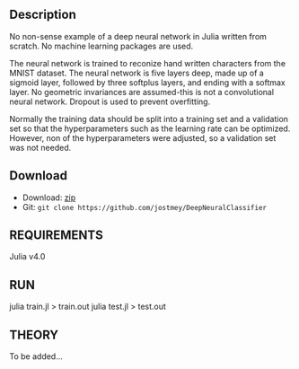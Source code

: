 ## Description

No non-sense example of a deep neural network in Julia written from scratch. No machine learning packages are used.

The neural network is trained to reconize hand written characters from the MNIST dataset. The neural network is five layers deep, made up of a sigmoid layer, followed by three softplus layers, and ending with a softmax layer. No geometric invariances are assumed-this is not a convolutional neural network. Dropout is used to prevent overfitting.

Normally the training data should be split into a training set and a validation set so that the hyperparameters such as the learning rate can be optimized. However, non of the hyperparameters were adjusted, so a validation set was not needed.

## Download

* Download: [zip](https://github.com/jostmey/DeepNeuralClassifieer/zipball/master)
* Git: `git clone https://github.com/jostmey/DeepNeuralClassifier`

## REQUIREMENTS

Julia v4.0

## RUN

julia train.jl > train.out
julia test.jl > test.out

## THEORY

To be added...
